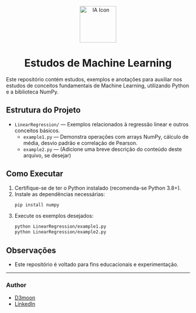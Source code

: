 
<div align="center">
      <img src="https://cdn-icons-png.flaticon.com/512/4712/4712035.png" alt="IA Icon" width="100"/>
  
   <h1>Estudos de Machine Learning</h1>
</div>

Este repositório contém estudos, exemplos e anotações para auxiliar nos estudos de conceitos fundamentais de Machine Learning, utilizando Python e a biblioteca NumPy.

## Estrutura do Projeto

- `LinearRegression/` — Exemplos relacionados à regressão linear e outros conceitos básicos.
    - `example1.py` — Demonstra operações com arrays NumPy, cálculo de média, desvio padrão e correlação de Pearson.
    - `example2.py` — (Adicione uma breve descrição do conteúdo deste arquivo, se desejar)

## Como Executar

1. Certifique-se de ter o Python instalado (recomenda-se Python 3.8+).
2. Instale as dependências necessárias:
   ```bash
   pip install numpy
   ```
3. Execute os exemplos desejados:
   ```bash
   python LinearRegression/example1.py
   python LinearRegression/example2.py
   ```

## Observações

- Este repositório é voltado para fins educacionais e experimentação.
---

### Author

- [D3moon](https://github.com/d3moon)
- [LinkedIn](https://linkedin.com/in/jvf-braga)
